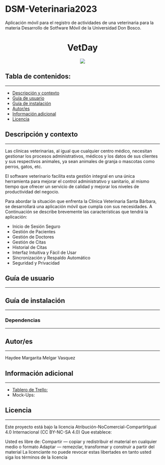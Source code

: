# DSM-Veterinaria2023
Aplicación móvil para el registro de actividades de una veterinaria para la materia Desarrollo de Sotfware Móvil de la Universidad Don Bosco.

<h1 align="center">VetDay</h1>
<p align="center"><img src="https://www.webdevelopersnotes.com/wp-content/uploads/create-a-simple-home-page.png"/></p> 

## Tabla de contenidos:
---

- [Descripción y contexto](#descripción-y-contexto)
- [Guía de usuario](#guía-de-usuario)
- [Guía de instalación](#guía-de-instalación)
- [Autor/es](#autores)
- [Información adicional](#información-adicional)
- [Licencia](#licencia)

## Descripción y contexto
---
Las clínicas veterinarias, al igual que cualquier centro médico, necesitan gestionar  los procesos administrativos, médicos y los datos de sus clientes y sus respectivos animales, ya sean animales de granja o mascotas como perros, gatos, etc. 

El software veterinario facilita esta gestión integral en una única herramienta para mejorar el control administrativo y sanitario, al mismo tiempo que ofrecer un servicio de calidad y mejorar los niveles de productividad del negocio.

Para abordar la situación que enfrenta la Clínica Veterinaria Santa Bárbara, se desarrollará una aplicación móvil que cumpla con sus necesidades. A Continuación se describe brevemente las características que tendrá la aplicación:

- Inicio de Sesión Seguro
- Gestión de Pacientes
- Gestión de Doctores
- Gestión de Citas
- Historial de Citas
- Interfaz Intuitiva y Fácil de Usar
- Sincronización y Respaldo Automático
- Seguridad y Privacidad

## Guía de usuario
---

 	
## Guía de instalación
---


### Dependencias
---


## Autor/es
---
Haydee Margarita Melgar Vasquez

## Información adicional
---
- [Tablero de Trello:](https://trello.com/b/MEy335My/dsm-veterinaria2023)
- Mock-Ups:

## Licencia 
---
Este proyecto está bajo la licencia Atribución-NoComercial-CompartirIgual 4.0 Internacional (CC BY-NC-SA 4.0) Que establece:

Usted es libre de: Compartir — copiar y redistribuir el material en cualquier medio o formato Adaptar — remezclar, transformar y construir a partir del material La licenciante no puede revocar estas libertades en tanto usted siga los términos de la licencia
